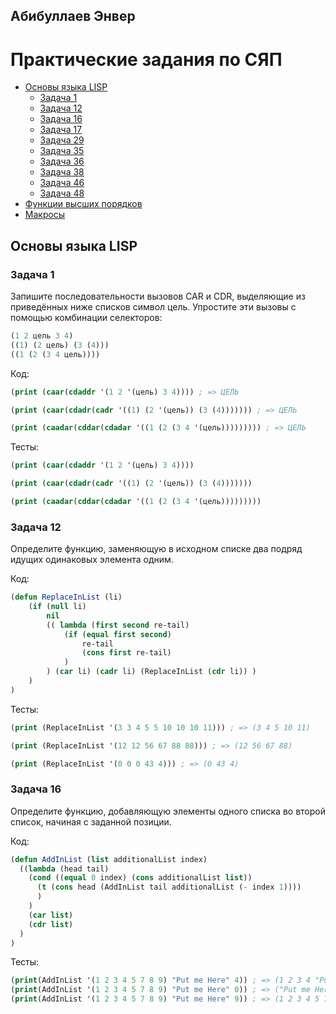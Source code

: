 ## Абибуллаев Энвер

# Практические задания по СЯП
- [Основы языка LISP](#Основы-языка-LISP)
  - [Задача 1](#Задача-1)
  - [Задача 12](#Задача-12)
  - [Задача 16](#Задача-16)
  - [Задача 17](#Задача-17)
  - [Задача 29](#Задача-29)
  - [Задача 35](#Задача-35)
  - [Задача 36](#Задача-36)
  - [Задача 38](#Задача-38)
  - [Задача 46](#Задача-46)
  - [Задача 48](#Задача-48)
- [Функции высших порядков](#Функции-высших-порядков)
- [Макросы](#Макросы)
  
## Основы языка LISP
### Задача 1
  Запишите последовательности вызовов CAR и CDR, выделяющие из приведённых ниже списков символ цель. Упростите эти вызовы с помощью комбинации селекторов:
  ```lisp
  (1 2 цель 3 4)
  ((1) (2 цель) (3 (4)))
  ((1 (2 (3 4 цель))))
  ```
  Код:
  ```lisp
  (print (caar(cdaddr '(1 2 '(цель) 3 4)))) ; => ЦЕЛЬ

  (print (caar(cdadr(cadr '((1) (2 '(цель)) (3 (4))))))) ; => ЦЕЛЬ

  (print (caadar(cddar(cdadar '((1 (2 (3 4 '(цель))))))))) ; => ЦЕЛЬ
  ```
  Тесты:
  ```lisp
  (print (caar(cdaddr '(1 2 '(цель) 3 4))))

  (print (caar(cdadr(cadr '((1) (2 '(цель)) (3 (4)))))))

  (print (caadar(cddar(cdadar '((1 (2 (3 4 '(цель)))))))))
  ```
### Задача 12
  Определите функцию, заменяющую в исходном списке два подряд идущих одинаковых элемента одним.
  
  Код:
```lisp
(defun ReplaceInList (li)
	(if (null li)
		nil
		(( lambda (first second re-tail)
			(if (equal first second)
				re-tail 
				(cons first re-tail)
			)
		) (car li) (cadr li) (ReplaceInList (cdr li)) ) 
	)
)
```
  Тесты:
```lisp
(print (ReplaceInList '(3 3 4 5 5 10 10 10 11))) ; => (3 4 5 10 11)

(print (ReplaceInList '(12 12 56 67 88 88))) ; => (12 56 67 88)

(print (ReplaceInList '(0 0 0 43 4))) ; => (0 43 4) 
```
### Задача 16
  Определите функцию, добавляющую элементы одного списка во второй список, начиная с заданной позиции.
  
  Код:
  ```lisp
  (defun AddInList (list additionalList index) 
    ((lambda (head tail) 
      (cond ((equal 0 index) (cons additionalList list))
        (t (cons head (AddInList tail additionalList (- index 1))))
        )
      )
      (car list)
      (cdr list)
    )
  )
```
  Тесты:
```lisp
(print(AddInList '(1 2 3 4 5 7 8 9) "Put me Here" 4)) ; => (1 2 3 4 "Put me Here" 5 7 8 9)
(print(AddInList '(1 2 3 4 5 7 8 9) "Put me Here" 0)) ; => ("Put me Here" 1 2 3 4 5 7 8 9)
(print(AddInList '(1 2 3 4 5 7 8 9) "Put me Here" 9)) ; => (1 2 3 4 5 7 8 9 NIL "Put me Here")

